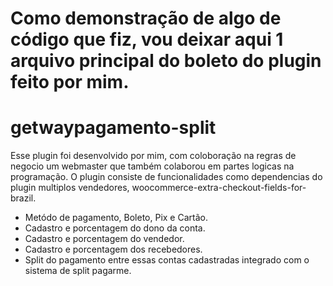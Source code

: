
# Como demonstração de algo de código que fiz, vou deixar aqui 1 arquivo principal do boleto do plugin feito por mim.

# getwaypagamento-split
Esse plugin foi desenvolvido por mim, com coloboração na regras de negocio um webmaster que também colaborou em partes logicas na programação. O plugin consiste de funcionalidades como dependencias do plugin multiplos vendedores, woocommerce-extra-checkout-fields-for-brazil.
- Metódo de pagamento, Boleto, Pix e Cartão.
- Cadastro e porcentagem do dono da conta.
- Cadastro e porcentagem do vendedor.
- Cadastro e porcentagem dos recebedores.
- Split do pagamento entre essas contas cadastradas integrado com o sistema de split pagarme.
